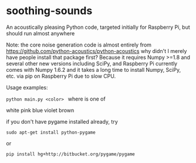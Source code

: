 # soothing-sounds
An acoustically pleasing Python code, targeted initially for Raspberry Pi, but should run almost anywhere

Note: the core noise generation code is almost entirely from 
https://github.com/python-acoustics/python-acoustics
why didn't I merely have people install that package first? Because it requires Numpy >=1.8 and several other new versions including SciPy, and Raspberry Pi currently comes with Numpy 1.6.2 and it takes a long time to install Numpy, SciPy, etc. via pip on Raspberry Pi due to slow CPU.


Usage examples:

```python main.py <color> ```
where <color> is one of

white  pink blue violet brown

if you don't have pygame installed already, try
```
sudo apt-get install python-pygame
```
or
```
pip install hg+http://bitbucket.org/pygame/pygame
```


